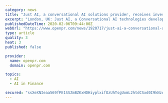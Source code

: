 ```yaml
---
category: news
title: "Just AI, a conversational AI solutions provider, receives investment from fintech and telecom companies"
excerpt: "London, UK: Just AI, a Conversational AI technologies developer and solutions provider, received funding from two strategic investors. The first one is MTS PJSC (NYSE: MBT, MOEX: MTSS) - one of the leading mobile network operators in Russia, Ukraine, Armenia and Belarus with over 106.5 million subscribers. The second investor is Sovcombank PJSC ..."
publishedDateTime: 2020-02-06T09:44:00Z
webUrl: "https://www.openpr.com/news/1920717/just-ai-a-conversational-ai-solutions-provider-receives"
type: article
quality: 3
heat: 3
published: false

provider:
  name: openpr.com
  domain: openpr.com

topics:
  - AI
  - AI in Finance

secured: "ssXeXNIeaa569fPE1SSZmBZKxHDHiyplxifOzUhTsgUomL2htdCSxd0I9kNzqX1ooY5mpIPJ/TbdqZ46Vp9E02ool+/ktNgInVaP2vAnsWImeygTNBDOVTiohaGlACV3+qjKS0vyvlDGFpmkxKxFD7+Df78cPLUOm6PJlik7C74+ZuZeTLEy5YeZwi4f9UuAJ+UEo3HuZvSy1em9M1vejt6/PIDBnA5xuAT4JfSPKQmkXgR38y4yH0USe+HmZubMqmWtEcxtvR8NMFBiUpKMovSf/sv2tIcHCX6Hyb3KFdbxTeF0tXtAwERiGjT9/Nfs;VhEYuGGZZQ8YHC+UCQxJxA=="
---
```


